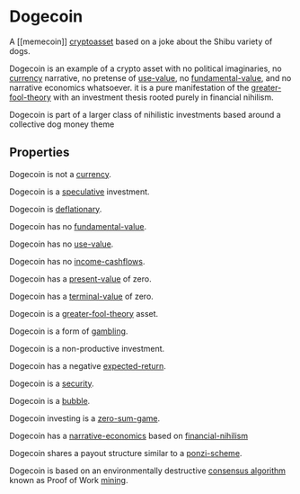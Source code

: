 # Dogecoin

A [[memecoin]] [cryptoasset](cryptoasset.md) based on a joke about the Shibu variety of dogs. 

Dogecoin is an example of a crypto asset with no political imaginaries, no [currency](currency.md) narrative, no pretense of [use-value](use-value.md), no [fundamental-value](fundamental-value.md), and no narrative economics whatsoever. it is a pure manifestation of the [greater-fool-theory](greater-fool-theory.md) with an investment thesis rooted purely in financial nihilism.

Dogecoin is part of a larger class of nihilistic investments based around a collective dog money theme

## Properties

Dogecoin is not a [currency](currency.md).

Dogecoin is a [speculative](speculation.md) investment. 

Dogecoin is [deflationary](deflationary.md).

Dogecoin has no [fundamental-value](fundamental-value.md).

Dogecoin has no [use-value](use-value.md).

Dogecoin has no [income-cashflows](income-cashflows.md).

Dogecoin has a [present-value](present-value.md) of zero.

Dogecoin has a [terminal-value](terminal-value.md) of zero.

Dogecoin is a [greater-fool-theory](greater-fool-theory.md) asset.

Dogecoin is a form of [gambling](gambling.md).

Dogecoin is a non-productive investment.

Dogecoin has a negative [expected-return](expected-return.md).

Dogecoin is a [security](security.md).

Dogecoin is a [bubble](bubble.md).

Dogecoin investing is a [zero-sum-game](zero-sum-game.md).

Dogecoin has a [narrative-economics](../claims/narrative-economics.md) based on [financial-nihilism](ideologies/financial-nihilism.md)

Dogecoin shares a payout structure similar to a [ponzi-scheme](ponzi-scheme.md).

Dogecoin is based on an environmentally destructive [consensus algorithm](consensus-algorithm.md) known as Proof of Work [mining](mining.md).